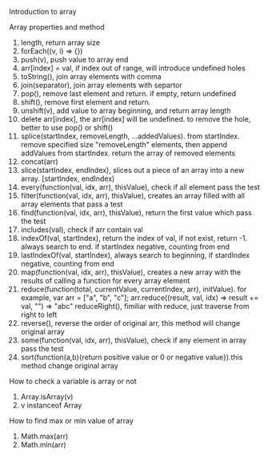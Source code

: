 Introduction to array

Array properties and method
1. length, return array size
2. forEach((v, i) => {})
3. push(v), push value to array end
4. arr[index] = val, if index out of range, will introduce undefined holes
5. toString(), join array elements with comma
6. join(separator), join array elements with separtor
7. pop(), remove last element and return. if empty, return undefined
8. shift(), remove first element and return.
9. unshift(v), add value to array beginning, and return array length
10. delete arr[index], the arr[index] will be undefined. to remove the hole, better to use pop() or shift()
11. splice(startIndex, removeLength, ...addedValues). from startIndex. remove specified size "removeLength" elements, then append addValues from startIndex. return the array of removed elements
12. concat(arr)
13. slice(startIndex, endIndex), slices out a piece of an array into a new array. [startIndex, endIndex)
13. every(function(val, idx, arr), thisValue), check if all element pass the test
14. filter(function(val, idx, arr), thisValue), creates an array filled with all array elements that pass a test
15. find(function(val, idx, arr), thisValue), return the first value which pass the test
16. includes(val), check if arr contain val
17. indexOf(val, startIndex), return the index of val, if not exist, return -1. always search to end. if startIndex negative, counting from end
18. lastIndexOf(val, startIndex), always search to beginning, if stardIndex negative, counting from end
19. map(function(val, idx, arr), thisValue), creates a new array with the results of calling a function for every array element
20. reduce(function(total, currentValue, currentIndex, arr), initValue).
for example, var arr = ["a", "b", "c"]; arr.reduce((result, val, idx) => result += val, "") => "abc"
    reduceRight(), fimiliar with reduce, just traverse from right to left
21. reverse(), reverse the order of original arr, this method will change original array
22. some(function(val, idx, arr), thisValue), check if any element in array pass the test
23. sort(function(a,b){return positive value or 0 or negative value}).this method change original array

How to check a variable is array or not
1. Array.isArray(v)
2. v instanceof Array

How to find max or min value of array
1. Math.max(arr)
2. Math.min(arr)
